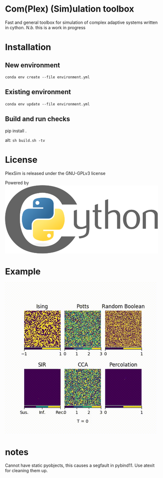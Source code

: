 # Com(Plex) (Sim)ulation toolbox

Fast and general toolbox for simulation of complex adaptive systems written in cython.
_N.b._ this is a work in progress


# Installation
## New environment
`conda env create --file environment.yml`
## Existing environment
`conda env update --file environment.yml`

## Build and run checks
pip install .

alt: `sh build.sh -tv`

# License
PlexSim is released under the GNU-GPLv3 license

Powered by 
![cython](banner/cython_logo.svg)


# Example
![banner_gif](banner/PlexSim_banner.gif)


# notes
Cannot have static pyobjects, this causes a segfault in pybind11. 
Use atexit for cleaning them up.
